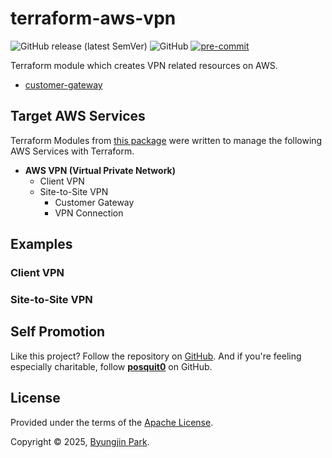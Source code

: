 # terraform-aws-vpn

![GitHub release (latest SemVer)](https://img.shields.io/github/v/release/tedilabs/terraform-aws-vpn?color=blue&sort=semver&style=flat-square)
![GitHub](https://img.shields.io/github/license/tedilabs/terraform-aws-vpn?color=blue&style=flat-square)
[![pre-commit](https://img.shields.io/badge/pre--commit-enabled-brightgreen?logo=pre-commit&logoColor=white&style=flat-square)](https://github.com/pre-commit/pre-commit)

Terraform module which creates VPN related resources on AWS.

- [customer-gateway](./modules/customer-gateway/)


## Target AWS Services

Terraform Modules from [this package](https://github.com/tedilabs/terraform-aws-vpn) were written to manage the following AWS Services with Terraform.

- **AWS VPN (Virtual Private Network)**
  - Client VPN
  - Site-to-Site VPN
    - Customer Gateway
    - VPN Connection


## Examples

### Client VPN

### Site-to-Site VPN


## Self Promotion

Like this project? Follow the repository on [GitHub](https://github.com/tedilabs/terraform-aws-vpn). And if you're feeling especially charitable, follow **[posquit0](https://github.com/posquit0)** on GitHub.


## License

Provided under the terms of the [Apache License](LICENSE).

Copyright © 2025, [Byungjin Park](https://www.posquit0.com).
